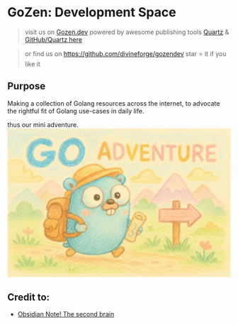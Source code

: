 # GoZen: Development Space
> visit us on [Gozen.dev](https://gozen.dev)
powered by awesome publishing tools [Quartz](https://quartz.jzhao.xyz/) & [GitHub/Quartz here](https://github.com/jackyzha0/quartz)

>or find us on https://github.com/divineforge/gozendev
star ⭐ it if you like it

## Purpose
Making a collection of Golang resources across the internet,
to advocate the rightful fit of Golang use-cases in daily life.

thus our mini adventure.
![adventure](./content/images/goadventure.jpg)

## Credit to:
- [Obsidian Note! The second brain](https://obsidian.md/)
